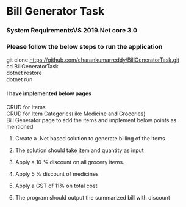 # Bill Generator Task

### System RequirementsVS 2019.Net core 3.0  

### Please follow the below steps to run the application 

git clone https://github.com/charankumarreddy/BillGeneratorTask.git <br />
cd BillGeneratorTask <br />
dotnet restore <br />
dotnet run  <br />

#### I have implemented below pages 
CRUD for Items <br />
CRUD for Item Categories(like Medicine and Groceries) <br />
Bill Generator page to add the items and implement below points as mentioned <br />

1. Create a .Net based solution to generate billing of the items. 

2. The solution should take item and quantity as input

3. Apply a 10 % discount on all grocery items.

4. Apply 5 % discount of medicines

5. Apply a GST of 11% on total cost

5. The program should output the summarized bill with discount
